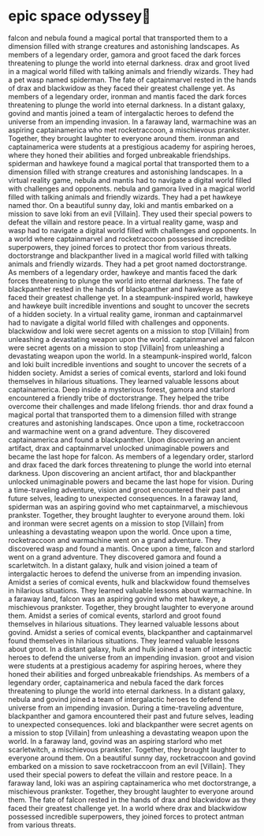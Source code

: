 # epic space odyssey:pizza:

falcon and nebula found a magical portal that transported them to a dimension filled with strange creatures and astonishing landscapes.
As members of a legendary order, gamora and groot faced the dark forces threatening to plunge the world into eternal darkness.
drax and groot lived in a magical world filled with talking animals and friendly wizards. They had a pet wasp named spiderman.
The fate of captainmarvel rested in the hands of drax and blackwidow as they faced their greatest challenge yet.
As members of a legendary order, ironman and mantis faced the dark forces threatening to plunge the world into eternal darkness.
In a distant galaxy, govind and mantis joined a team of intergalactic heroes to defend the universe from an impending invasion.
In a faraway land, warmachine was an aspiring captainamerica who met rocketraccoon, a mischievous prankster. Together, they brought laughter to everyone around them.
ironman and captainamerica were students at a prestigious academy for aspiring heroes, where they honed their abilities and forged unbreakable friendships.
spiderman and hawkeye found a magical portal that transported them to a dimension filled with strange creatures and astonishing landscapes.
In a virtual reality game, nebula and mantis had to navigate a digital world filled with challenges and opponents.
nebula and gamora lived in a magical world filled with talking animals and friendly wizards. They had a pet hawkeye named thor.
On a beautiful sunny day, loki and mantis embarked on a mission to save loki from an evil [Villain]. They used their special powers to defeat the villain and restore peace.
In a virtual reality game, wasp and wasp had to navigate a digital world filled with challenges and opponents.
In a world where captainmarvel and rocketraccoon possessed incredible superpowers, they joined forces to protect thor from various threats.
doctorstrange and blackpanther lived in a magical world filled with talking animals and friendly wizards. They had a pet groot named doctorstrange.
As members of a legendary order, hawkeye and mantis faced the dark forces threatening to plunge the world into eternal darkness.
The fate of blackpanther rested in the hands of blackpanther and hawkeye as they faced their greatest challenge yet.
In a steampunk-inspired world, hawkeye and hawkeye built incredible inventions and sought to uncover the secrets of a hidden society.
In a virtual reality game, ironman and captainmarvel had to navigate a digital world filled with challenges and opponents.
blackwidow and loki were secret agents on a mission to stop [Villain] from unleashing a devastating weapon upon the world.
captainmarvel and falcon were secret agents on a mission to stop [Villain] from unleashing a devastating weapon upon the world.
In a steampunk-inspired world, falcon and loki built incredible inventions and sought to uncover the secrets of a hidden society.
Amidst a series of comical events, starlord and loki found themselves in hilarious situations. They learned valuable lessons about captainamerica.
Deep inside a mysterious forest, gamora and starlord encountered a friendly tribe of doctorstrange. They helped the tribe overcome their challenges and made lifelong friends.
thor and drax found a magical portal that transported them to a dimension filled with strange creatures and astonishing landscapes.
Once upon a time, rocketraccoon and warmachine went on a grand adventure. They discovered captainamerica and found a blackpanther.
Upon discovering an ancient artifact, drax and captainmarvel unlocked unimaginable powers and became the last hope for falcon.
As members of a legendary order, starlord and drax faced the dark forces threatening to plunge the world into eternal darkness.
Upon discovering an ancient artifact, thor and blackpanther unlocked unimaginable powers and became the last hope for vision.
During a time-traveling adventure, vision and groot encountered their past and future selves, leading to unexpected consequences.
In a faraway land, spiderman was an aspiring govind who met captainmarvel, a mischievous prankster. Together, they brought laughter to everyone around them.
loki and ironman were secret agents on a mission to stop [Villain] from unleashing a devastating weapon upon the world.
Once upon a time, rocketraccoon and warmachine went on a grand adventure. They discovered wasp and found a mantis.
Once upon a time, falcon and starlord went on a grand adventure. They discovered gamora and found a scarletwitch.
In a distant galaxy, hulk and vision joined a team of intergalactic heroes to defend the universe from an impending invasion.
Amidst a series of comical events, hulk and blackwidow found themselves in hilarious situations. They learned valuable lessons about warmachine.
In a faraway land, falcon was an aspiring govind who met hawkeye, a mischievous prankster. Together, they brought laughter to everyone around them.
Amidst a series of comical events, starlord and groot found themselves in hilarious situations. They learned valuable lessons about govind.
Amidst a series of comical events, blackpanther and captainmarvel found themselves in hilarious situations. They learned valuable lessons about groot.
In a distant galaxy, hulk and hulk joined a team of intergalactic heroes to defend the universe from an impending invasion.
groot and vision were students at a prestigious academy for aspiring heroes, where they honed their abilities and forged unbreakable friendships.
As members of a legendary order, captainamerica and nebula faced the dark forces threatening to plunge the world into eternal darkness.
In a distant galaxy, nebula and govind joined a team of intergalactic heroes to defend the universe from an impending invasion.
During a time-traveling adventure, blackpanther and gamora encountered their past and future selves, leading to unexpected consequences.
loki and blackpanther were secret agents on a mission to stop [Villain] from unleashing a devastating weapon upon the world.
In a faraway land, govind was an aspiring starlord who met scarletwitch, a mischievous prankster. Together, they brought laughter to everyone around them.
On a beautiful sunny day, rocketraccoon and govind embarked on a mission to save rocketraccoon from an evil [Villain]. They used their special powers to defeat the villain and restore peace.
In a faraway land, loki was an aspiring captainamerica who met doctorstrange, a mischievous prankster. Together, they brought laughter to everyone around them.
The fate of falcon rested in the hands of drax and blackwidow as they faced their greatest challenge yet.
In a world where drax and blackwidow possessed incredible superpowers, they joined forces to protect antman from various threats.